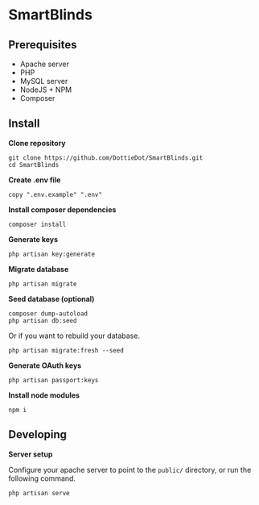 # SmartBlinds

## Prerequisites
- Apache server
- PHP
- MySQL server
- NodeJS + NPM
- Composer

## Install
**Clone repository**
```
git clone https://github.com/DottieDot/SmartBlinds.git
cd SmartBlinds
```
**Create .env file**
```
copy ".env.example" ".env"
```
**Install composer dependencies**
```
composer install
```
**Generate keys**
```
php artisan key:generate
```
**Migrate database**
```
php artisan migrate
```
**Seed database (optional)**
```
composer dump-autoload
php artisan db:seed
```
Or if you want to rebuild your database.
```
php artisan migrate:fresh --seed
```
**Generate OAuth keys**
```
php artisan passport:keys
```
**Install node modules**
```
npm i
```

## Developing

**Server setup**

Configure your apache server to point to the `public/` directory, or run the following command.
```
php artisan serve
```
